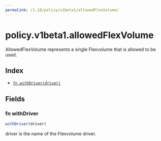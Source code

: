 ```yaml
---
permalink: /1.18/policy/v1beta1/allowedFlexVolume/
---
```


# policy.v1beta1.allowedFlexVolume

AllowedFlexVolume represents a single Flexvolume that is allowed to be used.

## Index

* [`fn withDriver(driver)`](#fn-withdriver)

## Fields

### fn withDriver

```ts
withDriver(driver)
```

driver is the name of the Flexvolume driver.